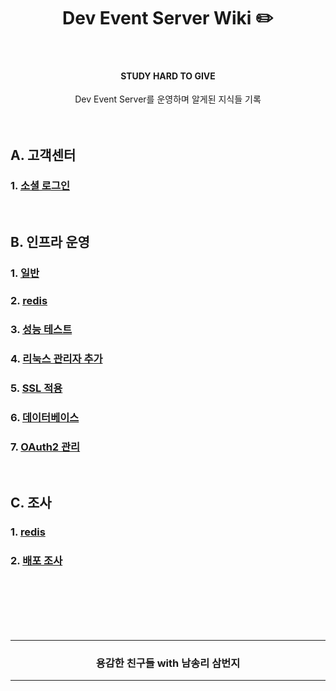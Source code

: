 <div align="center">
<h1> Dev Event Server Wiki ✏️ </h1>
</div>
<br />
<div align="center">
<b><h4>STUDY HARD TO GIVE</h4></b>
Dev Event Server를 운영하며 알게된 지식들 기록
</div>
<br />
<br />

## A. 고객센터
### 1. [소셜 로그인](./_고객센터/소셜로그인.md)

<br />

## B. 인프라 운영
### 1. [일반](./_운영/일반.md)
### 2. [redis](./_운영/redis.md)
### 3. [성능 테스트](./_운영/성능테스트_nGrinder.md)
### 4. [리눅스 관리자 추가](./_운영/was_사용자_추가.md)
### 5. [SSL 적용](./_운영/SSL_적용.md)
### 6. [데이터베이스](./_운영/데이터베이스.md)
### 7. [OAuth2 관리](./_운영/OAuth2_관리.md)

<br />

## C. 조사
### 1. [redis](./_조사/redis.md)
### 2. [배포 조사](./_조사/배포_조사.md)

<br />
<br />
<br />
<br />
<br />
<div align=center>
  <hr />
    <h3> 용감한 친구들 with 남송리 삼번지 </h3>
  <hr />
</div>